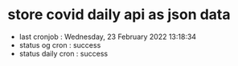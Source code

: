 # store covid daily api as json data

- last cronjob : Wednesday, 23 February 2022 13:18:34
- status og cron : success
- status daily cron : success
      
      